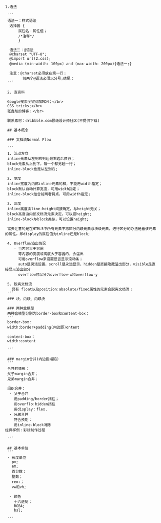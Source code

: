 `````````````````````````````````````````````````````````````````````````````````# CSS-Notes

1.语法

 ```
 语法一：样式语法
  选择器 {
      属性名：属性值；
      /*注释*/
      }
      
  语法二：@语法
  @charset "UTF-8";
  @import url(2.css);
  @media (min-width: 100px) and (max-width: 200px){语法一;}
   
  注意：@charset必须放在第一行；
        前两个@语法必须以分号;结尾；
 ```
 
 2. 查资料
 
 Google搜索关键词加MDN；</br>
 CSS tricks;</br>
 张鑫旭的博客；</br>
 
 联系素材：dribbble.com顶级设计师社区(不提供下载)
 
 ## 基本概念
 
 ### 文档流Normal Flow

 ```
 1. 流动方向
 inline元素从左到右到达最右边后换行；
 block元素从上到下，每一个都另起一行；
 inline-block也是从左到右;
 
 2. 宽度
 inline宽度为内部inline元素的和，不能用width指定；
 block默认自动计算宽度，可用width指定；
 inline-block结合前两者特点，可用width指定；
 
 3. 高度
 inline高度由line-height间接确定，与height无关；
 block高度由内部文档流元素决定，可以设height;
 inline-block与block类似，可以设置height;
 
 需要注意的是在HTML5中所有元素不再区分内联元素与块级元素。进行区分的办法是看该元素的属性。即display的属性值为inline还是block;
 
 4. Overflow溢出情况
    · 当内容大于容器
      等内容的宽度或高度大于容器的，会溢出
      可用overflow来设置是否显示滚动条；
      auto是灵活设置，scroll是永远显示，hidden是直接隐藏溢出部分，visible是直       接显示溢出部分
      overflow可以分为overflow-x和overflow-y
      
 5. 脱离文档流
   具有 float以及position:absolute/fixed属性的元素会脱离文档流；
 ```
 ### 块、内联、内联块

 ### 两种盒模型
 两种盒模型分别为border-box和content-box；
 ```
 border-box:
 width:border+padding(内边距)ontent
 
 content-box：
 width:content
 
 ```
 
 ### margin合并(内边距塌陷)
 ```
 合并的情形：
 父子margin合并；
 兄弟margin合并；
 
 组织合并：
  · 父子合并
    用padding/border挡住；
    用overflo:hidden挡住
    用display：flex,
  · 兄弟合并
    符合预期；
    用inline-block消除
经典样例：彩虹制作过程
 
 ```
 
 ## 基本单位
 ```
 · 长度单位
   px;
   em;
   百分数；
   整数；
   rem:；
   vw和vh;
 
  · 颜色
    十六进制；
    RGBA;
    hsl;
   
 ```
 


 
